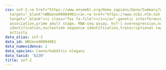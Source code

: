```yaml
---
csv: snf-2,<a href="https://www.ensembl.org/Homo_sapiens/Gene/Summary?db=core;g=WBGene00004901"
  target="_blank">WBGene00004901</a>,<a href="https://www.ncbi.nlm.nih.gov/pubmed/30894454"
  target="_blank"><i class="fas fa-file"></i></a>",genetic interference,functional
  association,prime adult stage, RNA-seq assay, hsf-1 overexpression,nucleotide sequence
  identification,nucleotide sequence identification,transcriptional regulation,up-regulates
  activity
data_alias: snf-2
data_id: WBGene00004901
data_numevidence: 1
data_species: Caenorhabditis elegans
data_taxid: '6239'
title: snf-2
---
```

